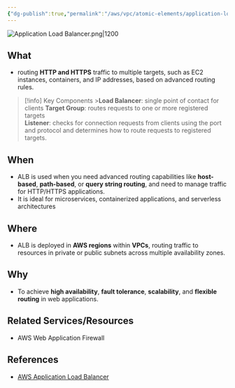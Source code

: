 ```yaml
---
{"dg-publish":true,"permalink":"/aws/vpc/atomic-elements/application-load-balancer/","title":"Application Load Balancer"}
---
```


![Application Load Balancer.png|1200](/img/user/aws/vpc/png/atomic-elements/Application%20Load%20Balancer.png)
## What
- routing **HTTP and HTTPS** traffic to multiple targets, such as EC2 instances, containers, and IP addresses, based on advanced routing rules.

>[!info] Key Components
    >**Load Balancer**: single point of contact for clients
   > **Target Group**:  routes requests to one or more registered targets  
   > **Listener**: checks for connection requests from clients using the port and protocol and determines how to route requests to registered targets. 

## When
- ALB is used when you need advanced routing capabilities like **host-based**, **path-based**, or **query string routing**, and need to manage traffic for HTTP/HTTPS applications. 
- It is ideal for microservices, containerized applications, and serverless architectures

## Where
- ALB is deployed in **AWS regions** within **VPCs**, routing traffic to resources in private or public subnets across multiple availability zones.

## Why
- To achieve **high availability**, **fault tolerance**, **scalability**, and **flexible routing** in web applications.


## Related Services/Resources
- AWS Web Application Firewall 

## References

- [AWS Application Load Balancer](https://docs.aws.amazon.com/elasticloadbalancing/latest/application/introduction.html)


